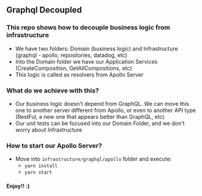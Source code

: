 ## Graphql Decoupled
### This repo shows how to decouple business logic from infrastructure

- We have two folders: Domain (business logic) and Infrastructure (graphql - apollo, repositories, datadog, etc)
- Into the Domain folder we have our Application Services (CreateComposition, GetAllCompositions, etc)
- This logic is called as resolvers from Apollo Server

### What do we achieve with this?
- Our business logic doesn't depend from GraphQL. We can move this one to another server different from Apollo, or even to another API type (RestFul, a new one that appears better than GraphQL, etc)
- Our unit tests can be focused into our Domain Folder, and we don't worry about Infrastructure

### How to start our Apollo Server?
- Move into `infrastructure/graphql/apollo` folder and execute:
    - `yarn install`
    - `yarn start`

#### Enjoy!! :)
